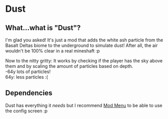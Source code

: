 # Dust

## What...what is "Dust"?

I'm glad you asked! It's just a mod that adds the white ash particle from the Basalt Deltas biome to the underground to simulate dust! After all, the air wouldn't be 100% clear in a real mineshaft :p

Now to the nitty gritty:
It works by checking if the player has the sky above them and by scaling the amount of particles based on depth.
<br>
-64y lots of particles! 
<br>
64y: less particles :(
<br>
## Dependencies

Dust has everything it *needs* but I recommend [Mod Menu](https://www.curseforge.com/minecraft/mc-mods/modmenu) to be able to use the config screen :p
